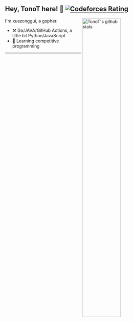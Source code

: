 ## Hey, TonoT here! :wave: [![Codeforces Rating](https://cfrating.ihcr.top/?user=TonoT&style=flat-square)](https://codeforces.com/profile/TonoT)

<img align="right" alt="TonoT's github stats" width="50%" src="https://github-readme-stats.vercel.app/api?username=TonoT&show_icons=true">

I'm xuezonggui, a gopher.

-   :hammer_and_pick: Go/JAVA/GitHub Actions, a little bit Python/JavaScript
-   :seedling: Learning competitive programming


---
